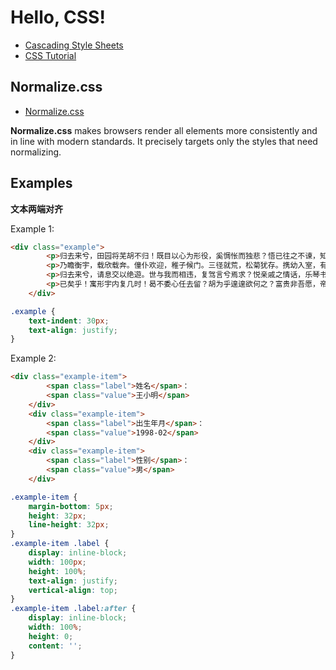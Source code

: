 # Hello, CSS!

* [Cascading Style Sheets](https://www.w3.org/Style/CSS/Overview.en.html)
* [CSS Tutorial](https://www.w3schools.com/css/)

## Normalize.css

* [Normalize.css](https://necolas.github.io/normalize.css/)

**Normalize.css** makes browsers render all elements more consistently and in line with modern standards. It precisely targets only the styles that need normalizing.

## Examples

**文本两端对齐**

Example 1:

```html
<div class="example">
        <p>归去来兮，田园将芜胡不归！既目以心为形役，奚惆怅而独悲？悟已往之不谏，知来者之可追。实迷途其未远，觉今是而昨非。舟遥遥以轻飏，风飘飘而吹衣。问征夫以前路，恨晨光之熹微。</p>
        <p>乃瞻衡宇，载欣载奔。僮仆欢迎，稚子候门。三径就荒，松菊犹存。携幼入室，有酒盈樽。引壶觞以自酌，眄庭柯以怡颜。倚南窗以寄傲，审容膝之易安。园日涉以成趣，门虽设而常关。策扶老以流憩，时矫首而遐观。云无心以出岫，鸟倦飞而知还。景翳翳以将入，抚孤松而盘桓。</p>
        <p>归去来兮，请息交以绝遊。世与我而相违，复驾言兮焉求？悦亲戚之情话，乐琴书以消忧。农人告余以春及，将有事于西畴。或命巾车，或棹孤舟。既窈窕以寻壑，亦崎岖而经邱。木欣欣以向荣，泉涓涓而始流。善万物之得时，感吾生之行休。</p>
        <p>已矣乎！寓形宇内复几时！曷不委心任去留？胡为乎遑遑欲何之？富贵非吾愿，帝乡不可期。怀良辰以孤往，或植杖而耘耔。登东皋以舒啸，临清流而赋诗。聊乘化以归尽，乐天天命复奚疑！</p>
    </div>
```

```css
.example {
    text-indent: 30px;
    text-align: justify;
}
```

Example 2:

```html
<div class="example-item">
        <span class="label">姓名</span>：
        <span class="value">王小明</span>
    </div>
    <div class="example-item">
        <span class="label">出生年月</span>：
        <span class="value">1998-02</span>
    </div>
    <div class="example-item">
        <span class="label">性别</span>：
        <span class="value">男</span>
    </div>
```

```css
.example-item {
    margin-bottom: 5px;
    height: 32px;
    line-height: 32px;
}
.example-item .label {
    display: inline-block;
    width: 100px;
    height: 100%;
    text-align: justify;
    vertical-align: top;
}
.example-item .label:after {
    display: inline-block;
    width: 100%;
    height: 0;
    content: '';
}
```
